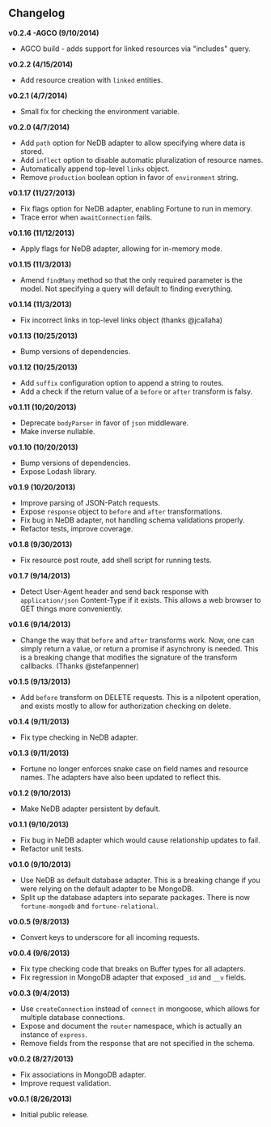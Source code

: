 ## Changelog

**v0.2.4 -AGCO (9/10/2014)**
* AGCO build - adds support for linked resources via "includes" query.

**v0.2.2 (4/15/2014)**
* Add resource creation with `linked` entities.

**v0.2.1 (4/7/2014)**
* Small fix for checking the environment variable.

**v0.2.0 (4/7/2014)**
* Add `path` option for NeDB adapter to allow specifying where data is stored.
* Add `inflect` option to disable automatic pluralization of resource names.
* Automatically append top-level `links` object.
* Remove `production` boolean option in favor of `environment` string.

**v0.1.17 (11/27/2013)**
* Fix flags option for NeDB adapter, enabling Fortune to run in memory.
* Trace error when `awaitConnection` fails.

**v0.1.16 (11/12/2013)**
* Apply flags for NeDB adapter, allowing for in-memory mode.

**v0.1.15 (11/3/2013)**
* Amend `findMany` method so that the only required parameter is the model. Not specifying a query will default to finding everything.

**v0.1.14 (11/3/2013)**
* Fix incorrect links in top-level links object (thanks @jcallaha)

**v0.1.13 (10/25/2013)**
* Bump versions of dependencies.

**v0.1.12 (10/25/2013)**
* Add `suffix` configuration option to append a string to routes.
* Add a check if the return value of a `before` or `after` transform is falsy.

**v0.1.11 (10/20/2013)**
* Deprecate `bodyParser` in favor of `json` middleware.
* Make inverse nullable.

**v0.1.10 (10/20/2013)**
* Bump versions of dependencies.
* Expose Lodash library.

**v0.1.9 (10/20/2013)**
* Improve parsing of JSON-Patch requests.
* Expose `response` object to `before` and `after` transformations.
* Fix bug in NeDB adapter, not handling schema validations properly.
* Refactor tests, improve coverage.

**v0.1.8 (9/30/2013)**
* Fix resource post route, add shell script for running tests.

**v0.1.7 (9/14/2013)**
* Detect User-Agent header and send back response with `application/json` Content-Type if it exists. This allows a web browser to GET things more conveniently.

**v0.1.6 (9/14/2013)**
* Change the way that `before` and `after` transforms work. Now, one can simply return a value, or return a promise if asynchrony is needed. This is a breaking change that modifies the signature of the transform callbacks. (Thanks @stefanpenner)

**v0.1.5 (9/13/2013)**
* Add `before` transform on DELETE requests. This is a nilpotent operation, and exists mostly to allow for authorization checking on delete.

**v0.1.4 (9/11/2013)**
* Fix type checking in NeDB adapter.

**v0.1.3 (9/11/2013)**
* Fortune no longer enforces snake case on field names and resource names. The adapters have also been updated to reflect this.

**v0.1.2 (9/10/2013)**
* Make NeDB adapter persistent by default.

**v0.1.1 (9/10/2013)**
* Fix bug in NeDB adapter which would cause relationship updates to fail.
* Refactor unit tests.

**v0.1.0 (9/10/2013)**
* Use NeDB as default database adapter. This is a breaking change if you were relying on the default adapter to be MongoDB.
* Split up the database adapters into separate packages. There is now `fortune-mongodb` and `fortune-relational`.

**v0.0.5 (9/8/2013)**
* Convert keys to underscore for all incoming requests.

**v0.0.4 (9/6/2013)**
* Fix type checking code that breaks on Buffer types for all adapters.
* Fix regression in MongoDB adapter that exposed `_id` and `__v` fields.

**v0.0.3 (9/4/2013)**
* Use `createConnection` instead of `connect` in mongoose, which allows for multiple database connections.
* Expose and document the `router` namespace, which is actually an instance of `express`.
* Remove fields from the response that are not specified in the schema.

**v0.0.2 (8/27/2013)**
* Fix associations in MongoDB adapter.
* Improve request validation.

**v0.0.1 (8/26/2013)**
* Initial public release.

